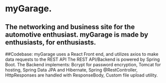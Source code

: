 # myGarage. 
The networking and business site for the automotive enthusiast.
myGarage is made by enthusiasts, for enthusiasts.
------------------------------------------------
##Codebase:
myGarage uses a React Front end, and utilizes axios to make data requests to the REST API
The REST API/Backend is powered by Spring Boot. 
The Backend implements: 
Bcrypt for password encryption, 
Tomcat for hosting,
Spring Data JPA and Hibernate,
Spring @RestController,
HttpResponses are handled with ResponseBody,
Custom file upload utility.
